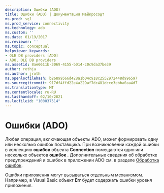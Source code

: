 ```yaml
---
description: Ошибки (ADO)
title: Ошибки (ADO) | Документация Майкрософт
ms.prod: sql
ms.prod_service: connectivity
ms.technology: ado
ms.custom: ''
ms.date: 01/19/2017
ms.reviewer: ''
ms.topic: conceptual
helpviewer_keywords:
- OLE DB providers [ADO]
- ADO, OLE DB providers
ms.assetid: 8ae6611b-3069-4155-b014-c0c9da37be39
author: rothja
ms.author: jroth
ms.openlocfilehash: b26899566d428a1b04c918c2552972448d996597
ms.sourcegitcommit: 917df4ffd22e4a229af7dc481dcce3ebba0aa4d7
ms.translationtype: MT
ms.contentlocale: ru-RU
ms.lasthandoff: 02/10/2021
ms.locfileid: "100037514"
---
```

# <a name="errors-ado"></a>Ошибки (ADO)
Любая операция, включающая объекты ADO, может формировать одну или несколько ошибок поставщика. При возникновении каждой ошибки в коллекцию **ошибок** объекта **Connection** помещаются один или несколько объектов **ошибок** . Дополнительные сведения об обработке предупреждений и ошибок в приложении ADO см. в разделе [Обработка ошибок](./error-handling.md).  
  
 Ошибки приложения могут вызываться отдельным механизмом. Например, в Visual Basic объект **Err** будет содержать ошибки уровня приложения.